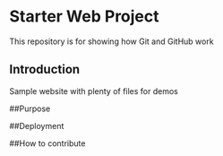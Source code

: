 # Starter Web Project

This repository is for showing how Git and GitHub work

## Introduction

Sample website with plenty of files for demos

##Purpose

##Deployment

##How to contribute
